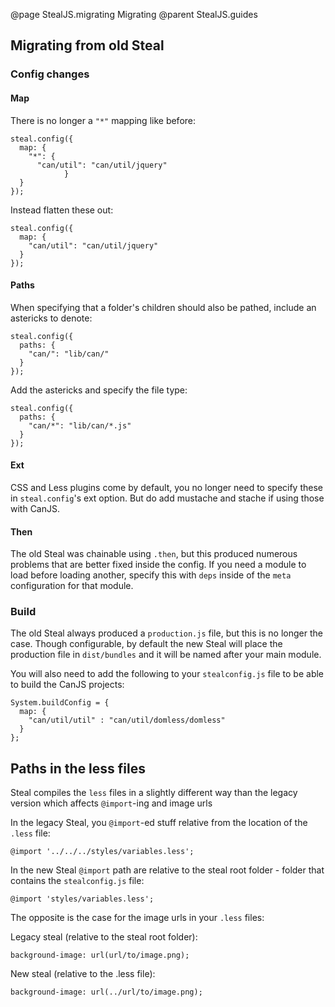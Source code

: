 @page StealJS.migrating Migrating
@parent StealJS.guides


## Migrating from old Steal

### Config changes

#### Map

There is no longer a `"*"` mapping like before:

    steal.config({
      map: {
        "*": {
          "can/util": "can/util/jquery"
				}
      }
    });

Instead flatten these out:

    steal.config({
      map: {
        "can/util": "can/util/jquery"
      }
    });

#### Paths

When specifying that a folder's children should also be pathed, include an astericks to denote:

    steal.config({
      paths: {
        "can/": "lib/can/"
      }
    });

Add the astericks and specify the file type:

    steal.config({
      paths: {
        "can/*": "lib/can/*.js"
      }
    });

#### Ext

CSS and Less plugins come by default, you no longer need to specify these in `steal.config`'s ext option. But do add mustache and stache if using those with CanJS.

#### Then

The old Steal was chainable using `.then`, but this produced numerous problems that are better fixed inside the config. If you need a module to load before loading another, specify this with `deps` inside of the `meta` configuration for that module.

### Build

The old Steal always produced a `production.js` file, but this is no longer the case. Though configurable, by default the new Steal will place the production file in `dist/bundles` and it will be named after your main module.

You will also need to add the following to your `stealconfig.js` file to be able to build the CanJS projects:

    System.buildConfig = {
      map: {
        "can/util/util" : "can/util/domless/domless"
      }
    };

## Paths in the less files

Steal compiles the `less` files in a slightly different way than the legacy version which affects `@import`-ing and image urls

In the legacy Steal, you `@import`-ed stuff relative from the location of the `.less` file:

    @import '../../../styles/variables.less';

In the new Steal `@import` path are relative to the steal root folder - folder that contains the `stealconfig.js` file:

    @import 'styles/variables.less';

The opposite is the case for the image urls in your `.less` files:

Legacy steal (relative to the steal root folder):

    background-image: url(url/to/image.png);

New steal (relative to the .less file):

    background-image: url(../url/to/image.png);
